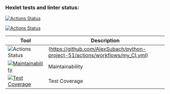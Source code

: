 ### Hexlet tests and linter status:
[![Actions Status](https://github.com/AlexSubach/python-project-51/workflows/hexlet-check/badge.svg)](https://github.com/AlexSubach/python-project-51/actions)

[![Actions Status](https://github.com/AlexSubach/python-project-51/actions/workflows/my_CI.yml/badge.svg)](https://github.com/AlexSubach/python-project-51/actions/workflows/my_CI.yml)

| Tool                                                                        | Description                                             |
|-----------------------------------------------------------------------------|---------------------------------------------------------|
| ![Actions Status](https://github.com/AlexSubach/python-project-51/actions/workflows/my_CI.yml/badge.svg)                                        |(https://github.com/AlexSubach/python-project-51/actions/workflows/my_CI.yml)|
| [![Maintainability](https://api.codeclimate.com/v1/badges/cf3b9e142a5ceeea1211/maintainability)](https://codeclimate.com/github/AlexSubach/python-project-51/maintainability)                                               | Maintainability            |
| [![Test Coverage](https://api.codeclimate.com/v1/badges/cf3b9e142a5ceeea1211/test_coverage)](https://codeclimate.com/github/AlexSubach/python-project-51/test_coverage)               | Test Coverage |

